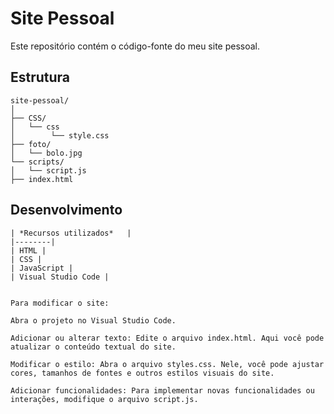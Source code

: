 # Site Pessoal

Este repositório contém o código-fonte do meu site pessoal.

## Estrutura

```plaintext
site-pessoal/
│
├── CSS/
│   └── css
│        └── style.css
├── foto/
│   └── bolo.jpg
└── scripts/
│   └── script.js
├── index.html
```

## Desenvolvimento
```
| *Recursos utilizados*   |
|--------|
| HTML | 
| CSS | 
| JavaScript | 
| Visual Studio Code | 
 

Para modificar o site:

Abra o projeto no Visual Studio Code.

Adicionar ou alterar texto: Edite o arquivo index.html. Aqui você pode atualizar o conteúdo textual do site.

Modificar o estilo: Abra o arquivo styles.css. Nele, você pode ajustar cores, tamanhos de fontes e outros estilos visuais do site.

Adicionar funcionalidades: Para implementar novas funcionalidades ou interações, modifique o arquivo script.js.
```
